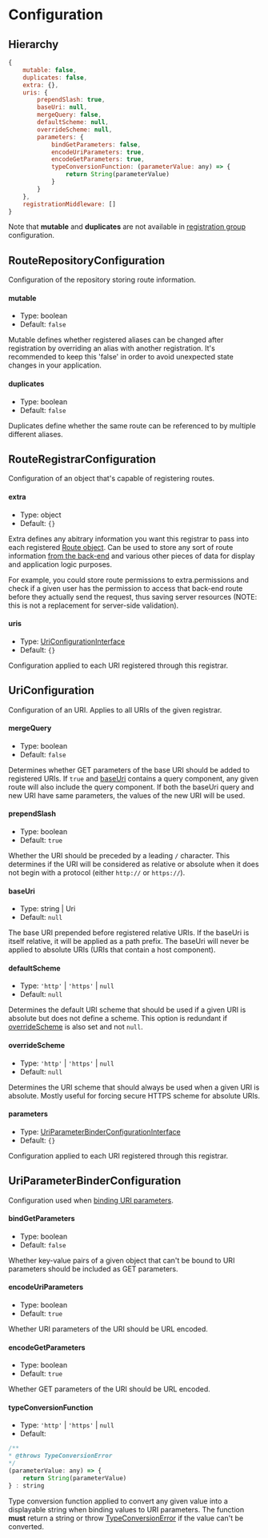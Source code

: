 # Configuration

## Hierarchy

```javascript
{
    mutable: false,
    duplicates: false,
    extra: {},
    uris: {
        prependSlash: true,
        baseUri: null,
        mergeQuery: false,
        defaultScheme: null,
        overrideScheme: null,
        parameters: {
            bindGetParameters: false,
            encodeUriParameters: true,
            encodeGetParameters: true,
            typeConversionFunction: (parameterValue: any) => {
                return String(parameterValue)
            }
        }
    },
    registrationMiddleware: []
}
```

Note that **mutable** and **duplicates** are not available in [registration group](registration.md#registering-groups) configuration.

## RouteRepositoryConfiguration

Configuration of the repository storing route information.

#### mutable

- Type: boolean
- Default: `false`

Mutable defines whether registered aliases can be changed after registration by overriding an alias with another registration.
It's recommended to keep this 'false' in order to avoid unexpected state changes in your application.

#### duplicates

- Type: boolean
- Default: `false`

Duplicates define whether the same route can be referenced to by multiple different aliases.

## RouteRegistrarConfiguration

Configuration of an object that's capable of registering routes.

#### extra

- Type: object
- Default: `{}`

Extra defines any abitrary information you want this registrar to pass into each registered [Route object](generated/classes/Route.md). Can be used to store any sort of route information [from the back-end](server-side-integration) and various other pieces of data for display and application logic purposes.

For example, you could store route permissions to extra.permissions and check if a given user has the permission to access that back-end route before they actually send the request, thus saving server resources (NOTE: this is not a replacement for server-side validation).

#### uris

- Type: [UriConfigurationInterface](generated/interfaces/UriConfigurationInterface.md)
- Default: `{}`

Configuration applied to each URI registered through this registrar.

## UriConfiguration

Configuration of an URI. Applies to all URIs of the given registrar.

#### mergeQuery

- Type: boolean
- Default: `false`

Determines whether GET parameters of the base URI should be added to registered URIs. If `true` and [baseUri](#baseUri) contains a query component, any given route will also include the query component. If both the baseUri query and new URI have same parameters, the values of the new URI will be used.

#### prependSlash

- Type: boolean
- Default: `true`

Whether the URI should be preceded by a leading `/` character. This determines if the URI will be considered as relative or absolute when it does not begin with a protocol (either `http://` or `https://`).

#### baseUri

- Type: string | Uri
- Default: `null`

The base URI prepended before registered relative URIs. If the baseUri is itself relative, it will be applied as a path prefix. The baseUri will never be applied to absolute URIs (URIs that contain a host component).

#### defaultScheme

- Type: `'http'` | `'https'` | `null`
- Default: `null`

Determines the default URI scheme that should be used if a given URI is absolute but does not define a scheme. This option is redundant if [overrideScheme](#overrideScheme) is also set and not `null`.

#### overrideScheme

- Type: `'http'` | `'https'` | `null`
- Default: `null`

Determines the URI scheme that should always be used when a given URI is absolute. Mostly useful for forcing secure HTTPS scheme for absolute URIs.

#### parameters

- Type: [UriParameterBinderConfigurationInterface](generated/interfaces/UriParameterBinderConfigurationInterface)
- Default: `{}`

Configuration applied to each URI registered through this registrar.

## UriParameterBinderConfiguration

Configuration used when [binding URI parameters](uri-parameters.md).

#### bindGetParameters

- Type: boolean
- Default: `false`

Whether key-value pairs of a given object that can't be bound to URI parameters should be included as GET parameters.

#### encodeUriParameters

- Type: boolean
- Default: `true`

Whether URI parameters of the URI should be URL encoded.

#### encodeGetParameters

- Type: boolean
- Default: `true`

Whether GET parameters of the URI should be URL encoded.

#### typeConversionFunction

- Type: `'http'` | `'https'` | `null`
- Default:
```javascript
/**
* @throws TypeConversionError
*/
(parameterValue: any) => {
    return String(parameterValue)
} : string
```

Type conversion function applied to convert any given value into a displayable string when binding values to URI parameters. The function **must** return a string or throw [TypeConversionError](generated/classes/TypeConversionError.md) if the value can't be converted.
